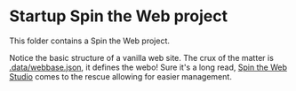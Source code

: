 # Startup Spin the Web project

This folder contains a Spin the Web project.

Notice the basic structure of a vanilla web site. The crux of the matter is [.data/webbase.json](https://github.com/spintheweb/spinner/blob/master/public/.data/webbase.json), it defines the webo! Sure it's a long read, [Spin the Web Studio](https://github.com/spintheweb/spinner/tree/master/stwStudio) comes to the rescue allowing for easier management.
